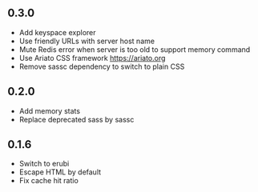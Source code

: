 ## 0.3.0

* Add keyspace explorer
* Use friendly URLs with server host name
* Mute Redis error when server is too old to support memory command
* Use Ariato CSS framework https://ariato.org
* Remove sassc dependency to switch to plain CSS

## 0.2.0

* Add memory stats
* Replace deprecated sass by sassc

## 0.1.6

* Switch to erubi
* Escape HTML by default
* Fix cache hit ratio